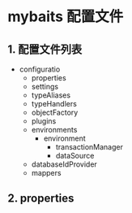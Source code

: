 # mybaits 配置文件
## 1. 配置文件列表
- configuratio
  - properties
  - settings
  - typeAliases
  - typeHandlers
  - objectFactory
  - plugins
  - environments
    + environment
        + transactionManager
        + dataSource
  - databaseIdProvider
  - mappers
## 2. properties
    